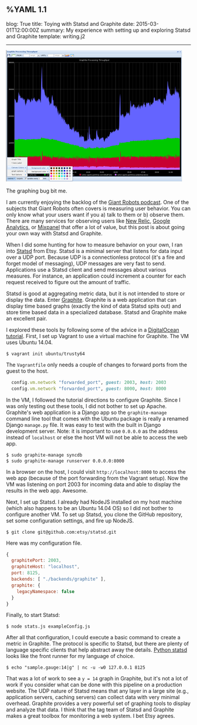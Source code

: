 %YAML 1.1
---
blog: True
title: Toying with Statsd and Graphite
date: 2015-03-01T12:00:00Z
summary: My experience with setting up and exploring Statsd and Graphite
template: writing.j2

---
<img class='book' src='graph.png'>

The graphing bug bit me.

I am currently enjoying the backlog of the [Giant
Robots podcast](http://giantrobots.fm/). One of the subjects that Giant
Robots often covers is measuring user behavior. You can only know what
your users want if you a) talk to them or b) observe them. There are
many services for observing users like [New Relic][nr], [Google Analytics][ga],
or [Mixpanel][mp] that offer a lot of value, but this post is about
going your own way with Statsd and Graphite.

[nr]: http://newrelic.com/
[ga]: http://www.google.com/analytics/
[mp]: https://mixpanel.com/

When I did some hunting for how to measure behavior on your own, I ran
into [Statsd][sd] from Etsy. Statsd is a minimal server that listens
for data input over a UDP port. Because UDP is a connectionless protocol
(it's a fire and forget model of messaging), UDP messages are very fast
to send. Applications use a Statsd client and send messages about
various measures. For instance, an application could
increment a counter for each request received to figure out the amount
of traffic.

[sd]: https://github.com/etsy/statsd/

Statsd is good at aggregating metric data, but it is not intended to
store or display the data. Enter [Graphite][gr]. Graphite is a web
application that can display time based graphs (exactly the kind of
data Statsd spits out) and store time based data in a specialized
database. Statsd and Graphite make an excellent pair.

[gr]: http://graphite.readthedocs.org/en/latest/

I explored these tools by following some of the advice in a
[DigitalOcean tutorial][do]. First, I set up Vagrant to use a virtual
machine for Graphite. The VM uses Ubuntu 14.04.

[do]: https://www.digitalocean.com/community/tutorials/an-introduction-to-tracking-statistics-with-graphite-statsd-and-collectd

```console
$ vagrant init ubuntu/trusty64
```

The `Vagrantfile` only needs a couple of changes to forward
ports from the guest to the host.

```ruby
  config.vm.network "forwarded_port", guest: 2003, host: 2003
  config.vm.network "forwarded_port", guest: 8000, host: 8000
```

In the VM, I followed the tutorial directions to configure Graphite.
Since I was only testing out these tools, I did not bother to set
up Apache. Graphite's web application is a Django app so the
`graphite-manage` command line tool that comes with the Ubuntu
package is really a renamed Django `manage.py` file. It was easy
to test with the built in Django development server. Note: it
is important to use `0.0.0.0` as the address instead of `localhost`
or else the host VM will not be able to access the web app.

```console
$ sudo graphite-manage syncdb
$ sudo graphite-manage runserver 0.0.0.0:8000
```

In a browser on the host, I could visit `http://localhost:8000` to
access the web app (because of the port forwarding from the Vagrant
setup). Now the VM was listening on port 2003 for incoming data and
able to display the results in the web app. Awesome.

Next, I set up Statsd. I already had NodeJS installed on my host
machine (which also happens to be an Ubuntu 14.04 OS) so I did not
bother to configure another VM. To set up Statsd, you clone the
GitHub repository, set some configuration settings, and fire up
NodeJS.

```console
$ git clone git@github.com:etsy/statsd.git
```

Here was my configuration file.

```javascript
{
  graphitePort: 2003,
  graphiteHost: "localhost",
  port: 8125,
  backends: [ "./backends/graphite" ],
  graphite: {
    legacyNamespace: false
  }
}
```

Finally, to start Statsd:

```console
$ node stats.js exampleConfig.js
```

After all that configuration, I could execute a basic command to create
a metric in Graphite. The protocol is specific to Statsd, but there are
plenty of language specific clients that help abstract away the details.
[Python statsd][ps] looks like the front runner for my language of
choice.

[ps]: http://statsd.readthedocs.org/en/latest/

```console
$ echo "sample.gauge:14|g" | nc -u -w0 127.0.0.1 8125
```

That was a lot of work to see a `y = 14` graph in Graphite, but it's not
a lot of work if you consider what can be done with this pipeline on
a production website. The UDP nature of Statsd means that any layer
in a large site (e.g., application servers, caching servers) can
collect data with very minimal overhead. Graphite provides a very
powerful set of graphing tools to display and analyze that data. I
think that the tag team of Statsd and Graphite makes a great toolbox
for monitoring a web system. I bet Etsy agrees.
